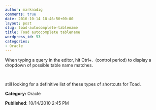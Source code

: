 ```yaml
---
author: marknadig
comments: true
date: 2010-10-14 18:46:50+00:00
layout: post
slug: toad-autocomplete-tablename
title: Toad autocomplete tablename
wordpress_id: 53
categories:
- Oracle
---
```


When typing a query in the editor, hit Ctrl+.  (control period) to display a dropdown of possible table name matches.




 




still looking for a definitive list of these types of shortcuts for Toad.




**Category:** Oracle




**Published:** 10/14/2010 2:45 PM



